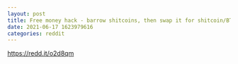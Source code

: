 ```yaml
--- 
layout: post 
title: Free money hack - barrow shitcoins, then swap it for shitcoin/BTC pair, then wait for shitcoin go down while BTC goes up. 
date: 2021-06-17 1623979616 
categories: reddit 
--- 
```

https://redd.it/o2d8qm